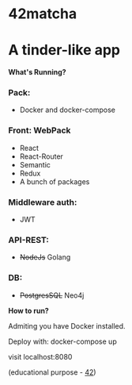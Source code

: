 # 42matcha
# A tinder-like app
**What's Running?**

### Pack:
* Docker and docker-compose

### Front: WebPack
- React
- React-Router
- Semantic
- Redux
- A bunch of packages

### Middleware auth: 
* JWT

### API-REST:
* ~~NodeJs~~ Golang

### DB: 
* ~~PostgresSQL~~ Neo4j

**How to run?**

Admiting you have Docker installed.

Deploy with:
docker-compose up

visit localhost:8080

(educational purpose - [42](https://42.fr/))
